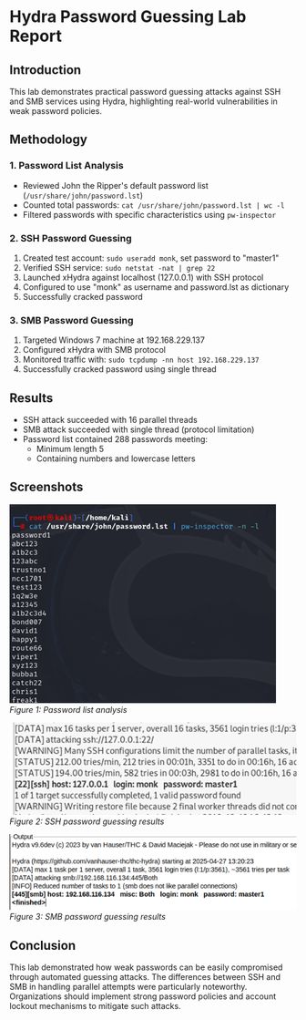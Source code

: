 # Hydra Password Guessing Lab Report

## Introduction
This lab demonstrates practical password guessing attacks against SSH and SMB services using Hydra, highlighting real-world vulnerabilities in weak password policies.

## Methodology

### 1. Password List Analysis
- Reviewed John the Ripper's default password list (`/usr/share/john/password.lst`)
- Counted total passwords: `cat /usr/share/john/password.lst | wc -l`
- Filtered passwords with specific characteristics using `pw-inspector`

### 2. SSH Password Guessing
1. Created test account: `sudo useradd monk`, set password to "master1"
2. Verified SSH service: `sudo netstat -nat | grep 22`
3. Launched xHydra against localhost (127.0.0.1) with SSH protocol
4. Configured to use "monk" as username and password.lst as dictionary
5. Successfully cracked password 

### 3. SMB Password Guessing
1. Targeted Windows 7 machine at 192.168.229.137
2. Configured xHydra with SMB protocol
3. Monitored traffic with: `sudo tcpdump -nn host 192.168.229.137`
4. Successfully cracked password using single thread

## Results
- SSH attack succeeded with 16 parallel threads
- SMB attack succeeded with single thread (protocol limitation)
- Password list contained 288 passwords meeting:
  - Minimum length 5
  - Containing numbers and lowercase letters

## Screenshots
![Password List Analysis](password-list.png)  
*Figure 1: Password list analysis*

![SSH Attack](ssh-attack.png)  
*Figure 2: SSH password guessing results*

![SMB Attack](smb-attack.png)  
*Figure 3: SMB password guessing results*

## Conclusion
This lab demonstrated how weak passwords can be easily compromised through automated guessing attacks. The differences between SSH and SMB in handling parallel attempts were particularly noteworthy. Organizations should implement strong password policies and account lockout mechanisms to mitigate such attacks.
